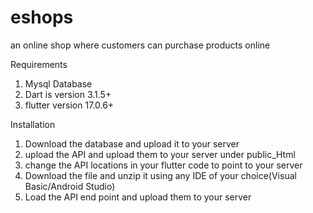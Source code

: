 # eshops
an online shop where customers can purchase products online


Requirements
1. Mysql Database 
2. Dart is version 3.1.5+
3. flutter version 17.0.6+

Installation
1. Download the database and upload it to your server
2. upload the API and upload them to your server under public_Html
3. change the API locations in your flutter code to point to your server
4. Download the file and unzip it using any IDE of your choice(Visual Basic/Android Studio)
5. Load the API end point and upload them to your server





